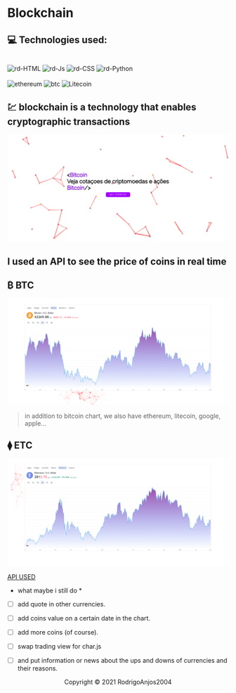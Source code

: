 # Blockchain

## 💻 Technologies used:
 <div style="display: inline_block;"><br>
  <img align="center" alt="rd-HTML" height="40" width="120" src="https://img.shields.io/badge/HTML5-E34F26?style=for-the-badge&logo=html5&logoColor=white">
  <img align="center" alt="rd-Js" height="40" width="120" src="https://img.shields.io/badge/CSS3-1572B6?style=for-the-badge&logo=css3&logoColor=white">
  <img align="center" alt="rd-CSS" height="40" width="120" src="https://img.shields.io/badge/Bootstrap-563D7C?style=for-the-badge&logo=bootstrap&logoColor=white">
  <img align="center" alt="rd-Python" height="40" width="120" src="https://img.shields.io/badge/JavaScript-F7DF1E?style=for-the-badge&logo=javascript&logoColor=black">
</a>

 <div style="display: inline_block;"><br>
  <img align="center" alt="ethereum" height="60" width="30" src="https://www.pngall.com/wp-content/uploads/10/Ethereum-Logo-PNG-HD-Image.png">
  <img align="center" alt="btc" height="50" width="90" src="https://logosmarcas.net/wp-content/uploads/2020/08/Bitcoin-Logo.png">
  <img align="center" alt="Litecoin" height="60" width="60" src="https://upload.wikimedia.org/wikipedia/commons/a/a8/Official_Litecoin_Logo.png">

</a>

## 💹 blockchain is a technology that enables cryptographic transactions

![imagem](https://github.com/RodrigoAnjos2004/Blockchain/blob/main/pic/APP1.PNG?raw=true)

## I used an API to see the price of coins in real time

## ₿ BTC
![imagem](https://github.com/RodrigoAnjos2004/Blockchain/blob/main/pic/BTC.PNG?raw=true)
> in addition to bitcoin chart, we also have ethereum, litecoin, google, apple...


## ⧫ ETC
![imagem](https://github.com/RodrigoAnjos2004/Blockchain/blob/main/pic/ETHEREUM.PNG?raw=true)


[API USED](https://coinmarketcap.com/api/)

* what maybe i still do *

- [ ] add quote in other currencies.
- [ ] add coins value on a certain date in the chart.
- [ ] add more coins (of course).
- [ ] swap trading view for char.js
- [ ] and put information or news about the ups and downs of currencies and their reasons.




<p align="center">Copyright © 2021 RodrigoAnjos2004</p>
